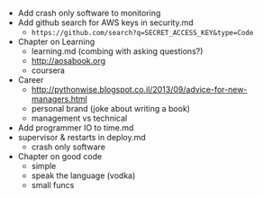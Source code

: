* Add crash only software to monitoring
* Add github search for AWS keys in security.md
    * `https://github.com/search?q=SECRET_ACCESS_KEY&type=Code`
* Chapter on Learning
    * learning.md (combing with asking questions?)
    * http://aosabook.org
    * coursera
* Career
    * http://pythonwise.blogspot.co.il/2013/09/advice-for-new-managers.html
    * personal brand (joke about writing a book)
    * management vs technical
* Add programmer IO to time.md
* supervisor & restarts in deploy.md
    * crash only software
* Chapter on good code
    * simple
    * speak the language (vodka)
    * small funcs
